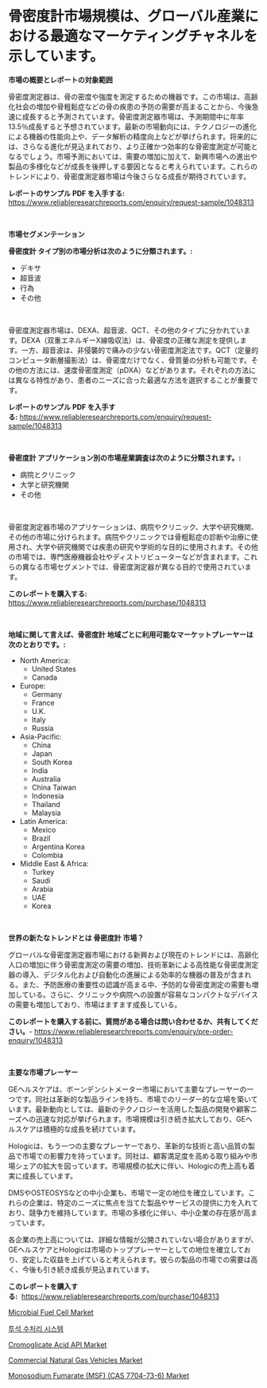 <p><h1>骨密度計市場規模は、グローバル産業における最適なマーケティングチャネルを示しています。</h1></p><p><strong>市場の概要とレポートの対象範囲</strong></p>
<p><p>骨密度測定器は、骨の密度や強度を測定するための機器です。この市場は、高齢化社会の増加や骨粗鬆症などの骨の疾患の予防の需要が高まることから、今後急速に成長すると予測されています。骨密度測定器市場は、予測期間中に年率13.5％成長すると予想されています。最新の市場動向には、テクノロジーの進化による機器の性能向上や、データ解析の精度向上などが挙げられます。将来的には、さらなる進化が見込まれており、より正確かつ効率的な骨密度測定が可能となるでしょう。市場予測においては、需要の増加に加えて、新興市場への進出や製品の多様化などが成長を後押しする要因となると考えられています。これらのトレンドにより、骨密度測定器市場は今後さらなる成長が期待されています。</p></p>
<p><strong>レポートのサンプル PDF を入手する:</strong> <a href="https://www.reliableresearchreports.com/enquiry/request-sample/1048313">https://www.reliableresearchreports.com/enquiry/request-sample/1048313</a></p>
<p>&nbsp;</p>
<p><strong>市場セグメンテーション</strong></p>
<p><strong>骨密度計 タイプ別の市場分析は次のように分類されます。:</strong></p>
<p><ul><li>デキサ</li><li>超音波</li><li>行為</li><li>その他</li></ul></p>
<p>&nbsp;</p>
<p><p>骨密度測定器市場は、DEXA、超音波、QCT、その他のタイプに分かれています。DEXA（双重エネルギーX線吸収法）は、骨密度の正確な測定を提供します。一方、超音波は、非侵襲的で痛みの少ない骨密度測定法です。QCT（定量的コンピュータ断層撮影法）は、骨密度だけでなく、骨質量の分析も可能です。その他の方法には、速度骨密度測定（pDXA）などがあります。それぞれの方法には異なる特性があり、患者のニーズに合った最適な方法を選択することが重要です。</p></p>
<p><strong>レポートのサンプル PDF を入手する:</strong>&nbsp;<a href="https://www.reliableresearchreports.com/enquiry/request-sample/1048313">https://www.reliableresearchreports.com/enquiry/request-sample/1048313</a></p>
<p>&nbsp;</p>
<p><strong> 骨密度計 アプリケーション別の市場産業調査は次のように分類されます。:</strong></p>
<p><ul><li>病院とクリニック</li><li>大学と研究機関</li><li>その他</li></ul></p>
<p>&nbsp;</p>
<p><p>骨密度測定器市場のアプリケーションは、病院やクリニック、大学や研究機関、その他の市場に分けられます。病院やクリニックでは骨粗鬆症の診断や治療に使用され、大学や研究機関では疾患の研究や学術的な目的に使用されます。その他の市場では、専門医療機器会社やディストリビューターなどが含まれます。これらの異なる市場セグメントでは、骨密度測定器が異なる目的で使用されています。</p></p>
<p><strong>このレポートを購入する:</strong>&nbsp; <a href="https://www.reliableresearchreports.com/purchase/1048313">https://www.reliableresearchreports.com/purchase/1048313</a></p>
<p>&nbsp;</p>
<p><strong>地域に関して言えば、骨密度計 地域ごとに利用可能なマーケットプレーヤーは次のとおりです。:</strong></p>
<p><ul>
    <li>
        North America:
        <ul>
            <li>United States</li>
            <li>Canada</li>
        </ul>
    </li>
    <li>
        Europe:
        <ul>
            <li>Germany</li>
            <li>France</li>
            <li>U.K.</li>
            <li>Italy</li>
            <li>Russia</li>
        </ul>
    </li>
    <li>
        Asia-Pacific:
        <ul>
            <li>China</li>
            <li>Japan</li>
            <li>South Korea</li>
            <li>India</li>
            <li>Australia</li>
            <li>China Taiwan</li>
            <li>Indonesia</li>
            <li>Thailand</li>
            <li>Malaysia</li>
        </ul>
    </li>
    <li>
        Latin America:
        <ul>
            <li>Mexico</li>
            <li>Brazil</li>
            <li>Argentina Korea</li>
            <li>Colombia</li>
        </ul>
    </li>
    <li>
        Middle East & Africa:
        <ul>
            <li>Turkey</li>
            <li>Saudi</li>
            <li>Arabia</li>
            <li>UAE</li>
            <li>Korea</li>
        </ul>
    </li>
    </ul></p>
<p>&nbsp;</p>
<p><strong>世界の新たなトレンドとは 骨密度計 市場？</strong></p>
<p><p>グローバルな骨密度測定器市場における新興および現在のトレンドには、高齢化人口の増加に伴う骨密度測定の需要の増加、技術革新による高性能な骨密度測定器の導入、デジタル化および自動化の進展による効率的な機器の普及が含まれる。また、予防医療の重要性の認識が高まる中、予防的な骨密度測定の需要も増加している。さらに、クリニックや病院への設置が容易なコンパクトなデバイスの需要も増加しており、市場はますます成長している。</p></p>
<p><strong>このレポートを購入する前に、質問がある場合は問い合わせるか、共有してください。</strong>- <a href="https://www.reliableresearchreports.com/enquiry/pre-order-enquiry/1048313">https://www.reliableresearchreports.com/enquiry/pre-order-enquiry/1048313</a></p>
<p>&nbsp;</p>
<p><strong>主要な市場プレーヤー</strong></p>
<p><p>GEヘルスケアは、ボーンデンシトメーター市場において主要なプレーヤーの一つです。同社は革新的な製品ラインを持ち、市場でのリーダー的な立場を築いています。最新動向としては、最新のテクノロジーを活用した製品の開発や顧客ニーズへの迅速な対応が挙げられます。市場規模は引き続き拡大しており、GEヘルスケアは積極的な成長を続けています。</p><p>Hologicは、もう一つの主要なプレーヤーであり、革新的な技術と高い品質の製品で市場での影響力を持っています。同社は、顧客満足度を高める取り組みや市場シェアの拡大を図っています。市場規模の拡大に伴い、Hologicの売上高も着実に成長しています。</p><p>DMSやOSTEOSYSなどの中小企業も、市場で一定の地位を確立しています。これらの企業は、特定のニーズに焦点を当てた製品やサービスの提供に力を入れており、競争力を維持しています。市場の多様化に伴い、中小企業の存在感が高まっています。</p><p>各企業の売上高については、詳細な情報が公開されていない場合がありますが、GEヘルスケアとHologicは市場のトッププレーヤーとしての地位を確立しており、安定した収益を上げていると考えられます。彼らの製品の市場での需要は高く、今後も引き続き成長が見込まれています。</p></p>
<p><strong>このレポートを購入する:</strong>&nbsp;&nbsp;<a href="https://www.reliableresearchreports.com/purchase/1048313">https://www.reliableresearchreports.com/purchase/1048313</a></p>
<p><p><a href="https://sudsy-motorcycle-bbc.notion.site/Microbial-Fuel-Cell-Market-Challenges-Opportunities-and-Growth-Drivers-and-Major-Market-Players-f-5038ce7b47444498bd1392eb9e7043a8">Microbial Fuel Cell Market</a></p><p><a href="https://github.com/lzrvbyqzftro57/Market-Research-Report-List-1/blob/main/8776969188544.md">투석 수처리 시스템</a></p><p><a href="https://meowing-canidae-761.notion.site/Cromoglicate-Acid-API-Market-Research-Report-Provides-thorough-Industry-Overview-which-offers-an-In-ed81c7e3118f4ed49e2b40192692c5f1">Cromoglicate Acid API Market</a></p><p><a href="https://github.com/gulaimolin/Market-Research-Report-List-3/blob/main/commercial-natural-gas-vehicles-market.md">Commercial Natural Gas Vehicles Market</a></p><p><a href="https://issuu.com/reportprime-2/docs/monosodium-fumarate-msf-cas-7704-73-6-market-size-">Monosodium Fumarate (MSF) (CAS 7704-73-6) Market</a></p></p>